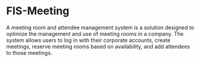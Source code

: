 # FIS-Meeting
A meeting room and attendee management system is a solution designed to optimize the management and use of meeting rooms in a company. The system allows users to log in with their corporate accounts, create meetings, reserve meeting rooms based on availability, and add attendees to those meetings.
